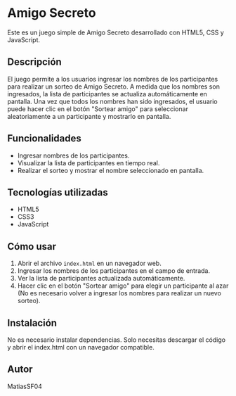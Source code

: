 # Amigo Secreto

Este es un juego simple de Amigo Secreto desarrollado con HTML5, CSS y JavaScript.

## Descripción

El juego permite a los usuarios ingresar los nombres de los participantes para realizar un sorteo de Amigo Secreto. A medida que los nombres son ingresados, la lista de participantes se actualiza automáticamente en pantalla. Una vez que todos los nombres han sido ingresados, el usuario puede hacer clic en el botón "Sortear amigo" para seleccionar aleatoriamente a un participante y mostrarlo en pantalla.

## Funcionalidades

- Ingresar nombres de los participantes.
- Visualizar la lista de participantes en tiempo real.
- Realizar el sorteo y mostrar el nombre seleccionado en pantalla.

## Tecnologías utilizadas

- HTML5
- CSS3
- JavaScript

## Cómo usar

1. Abrir el archivo `index.html` en un navegador web.
2. Ingresar los nombres de los participantes en el campo de entrada.
3. Ver la lista de participantes actualizada automáticamente.
4. Hacer clic en el botón "Sortear amigo" para elegir un participante al azar (No es necesario volver a ingresar los nombres para realizar un nuevo sorteo).

## Instalación

No es necesario instalar dependencias. Solo necesitas descargar el código y abrir el index.html con un navegador compatible. 

## Autor

MatiasSF04

